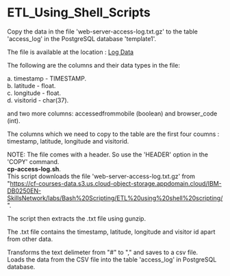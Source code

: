 # ETL_Using_Shell_Scripts
Copy the data in the file 'web-server-access-log.txt.gz' to the table 'access_log' in the PostgreSQL database 'template1'.

The file is available at the location : [Log Data](https://cf-courses-data.s3.us.cloud-object-storage.appdomain.cloud/IBM-DB0250EN-SkillsNetwork/labs/Bash%20Scripting/ETL%20using%20shell%20scripting/web-server-access-log.txt.gz)

The following are the columns and their data types in the file:

a. timestamp - TIMESTAMP. \
b. latitude - float. \
c. longitude - float. \
d. visitorid - char(37). 

and two more columns: accessedfrommobile (boolean) and browser_code (int). 

The columns which we need to copy to the table are the first four coumns : timestamp, latitude, longitude and visitorid. 

NOTE: The file comes with a header. So use the 'HEADER' option in the 'COPY' command. \
__cp-access-log.sh__. \
 This script downloads the file 'web-server-access-log.txt.gz'
 from "https://cf-courses-data.s3.us.cloud-object-storage.appdomain.cloud/IBM-DB0250EN-SkillsNetwork/labs/Bash%20Scripting/ETL%20using%20shell%20scripting/".

 The script then extracts the .txt file using gunzip. 

 The .txt file contains the timestamp, latitude, longitude 
 and visitor id apart from other data. 

 Transforms the text delimeter from "#" to "," and saves to a csv file. \
 Loads the data from the CSV file into the table 'access_log' in PostgreSQL database.
